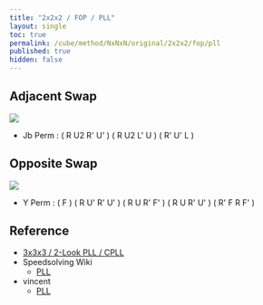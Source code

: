 ```yaml
---
title: "2x2x2 / FOP / PLL"
layout: single
toc: true
permalink: /cube/method/NxNxN/original/2x2x2/fop/pll
published: true
hidden: false
---
```


<head>
  <base target="_blank">
  <style>
    .twisty-wrapper {
      margin        : 20px 0px;
    }
    twisty-player {
      visualization : "3D"
      background    : "checkered-transparent";
      hint-facelets : "floating";
      width         : 300px;
      height        : 200px;
    }
  </style>
  <script
    src   = "https://cdn.cubing.net/js/cubing/twisty"
    type  = "module"
    defer
  ></script>
</head>



## Adjacent Swap

<img src="https://www.speedsolving.com/wiki/images/c/c0/2X2X2Algos-T.jpg">

- Jb Perm : ( R U2 R' U' ) ( R U2 L' U ) ( R' U' L )
  <div class="twisty-wrapper">
    <twisty-player
      puzzle                    = "2x2x2"
      experimental-stickering   = "PLL"
      alg                       = "R U2' R' U' R U2 L' U R' U' L"
      experimental-setup-alg    = ""
      experimental-setup-anchor = "end"
      tempo-scale               = "1.3"
    ></twisty-player>
  </div>



## Opposite Swap

<img src="https://www.speedsolving.com/wiki/images/d/df/2X2X2Algos-Y.jpg">

- Y Perm : ( F ) ( R U' R' U' ) ( R U R' F' ) ( R U R' U' ) ( R' F R F' )
  <div class="twisty-wrapper">
    <twisty-player
      puzzle                    = "2x2x2"
      experimental-stickering   = "PLL"
      alg                       = "F R U' R' U' R U R' F' R U R' U' R' F R F'"
      experimental-setup-alg    = ""
      experimental-setup-anchor = "end"
      tempo-scale               = "1.3"
    ></twisty-player>
  </div>



## Reference

- [3x3x3 / 2-Look PLL / CPLL](/cube/method/NxNxN/original/3x3x3/2_look_pll/cpll)
- Speedsolving Wiki
  - [PLL](https://www.speedsolving.com/wiki/index.php/PLL_(2x2x2))
- vincent
  - [PLL](https://m.blog.naver.com/vincentcube/60134585117)
